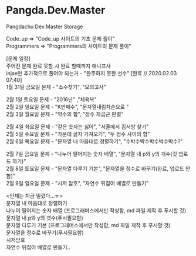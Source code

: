# Pangda.Dev.Master
Pangdachu Dev.Master Storage  


Code_up => "Code_up 사이트의 기초 문제 풀이"  
Programmers => "Programmers의 사이트의 문제 풀이"  


[문제 일정]  
주어진 문제 완료 못할 시 완료 할때까지 애니프사  
injae만 추가적으로 풀어야 되는거 - "완주하지 못한 선수"  [완료 // 2020.02.03 07:40]  
1월 31일 금요일 문제 - "소수찾기", "모의고사"  

2월 1일 토요일 문제 - "2016년" ,"체육복"  
2월 2일 일요일 문제 - "K번째수", "문자열내림차순으로 "  
2월 3일 월요일 문제 - "약수의 합", "정수 제곱근 판별"   

2월 4일 화요일 문제 - "같은 숫자는 싫어", "서울에서 김서방 찾기"   
2월 5일 수요일 문제 - "가운데 글자 가져오기", "두 정수 사이의 합"   
2월 6일 목요일 문제 - "문자열 내 마음대로 정렬하기", "수박수박수박수박수박수?"

2월 7일 금요일 문제 - "나누어 떨어지는 숫자 배열", "문자열 내 p와 y의 개수(깃 업로드 하기)"   
2월 8일 토요일 문제 - "문자열 다루기 기본", "문자열을 정수로 바꾸기(완료, 업로드 안함)"        
2월 9일 일요일 문제 - "시저 암호", "자연수 뒤집어 배열로 만들기"   


<인재는 지금 밀렸다...ㅠ>      
문자열 내 마음대로 정렬하기   
나누어 떨어지는 숫자 배열 (프로그래머스에서만 작성함, md 파일 제작 후 푸시할 것)      
문자열 내 p와 y의 갯수(푸시필요함)    
문자열 다루기 기본 (프로그래머스에서만 작성함, md 파일 제작 후 푸시할 것)         
문자열을 정수로 바꾸기(푸시필요함)      
시저암호      
자연수 뒤집어 배열로 만들기..     
